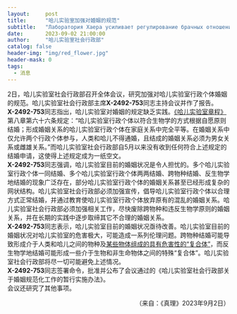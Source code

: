 ```yaml
---
layout:     post
title:      "哈儿实验室加强对婚姻的规范"
subtitle:   "Лаборатория Хаера усиливает регулирование брачных отношений"
date:       2023-09-02 21:00:00
author:     "哈儿实验室社会行政部"
catalog: false
header-img: "img/red_flower.jpg"
header-mask: 0
tags:
  - 消息
---
```


2日，哈儿实验室社会行政部召开全体会议，研究加强对哈儿实验室行政个体婚姻的规范。哈儿实验室社会行政部主席**Х-2492-75З**同志主持会议并作了报告。  
**Х-2492-75З**同志指出，哈儿实验室对婚姻的规定缺乏实践。[《哈儿实验室章程》](https://khayer.cn/konstitutsiya/)第八章第六十六条规定：“哈儿实验室行政个体以符合生物学的方式根据自愿原则结婚；形成婚姻关系的哈儿实验室行政个体在家庭关系中完全平等。在婚姻关系中仅允许两个行政个体参与，人类和哈儿不得通婚，且结成的婚姻关系必须为男女关系或雌雄关系。”而哈儿实验室社会行政部自5月以来没有收到任何符合上述规定的结婚申请，这使得上述规定成为一纸空文。  
**Х-2492-75З**同志强调，哈儿实验室目前的婚姻状况是令人担忧的。多个哈儿实验室行政个体一同结婚、多个哈儿实验室行政个体两两结婚、跨物种结婚、反生物学地结婚的现象广泛存在，部分哈儿实验室行政个体的婚姻关系甚至已经形成复杂的网状结构。哈儿实验室社会行政部必须加强宣传，倡导哈儿实验室行政个体以合理方式正常结婚，并通过教育使哈儿实验室行政个体放弃原有的混乱的婚姻关系。哈儿实验室社会行政部必须加强相关工作，尽快废除跨物种和违反生物学原则的婚姻关系，并在长期的实践中逐步取缔其它不合理的婚姻关系。  
**Х-2492-75З**同志表示，哈儿实验室目前的婚姻状况亟待改善。哈儿实验室目前的婚姻状况对哈儿实验室的危害极大，可能造成一系列伦理问题。跨物种结婚可能导致形成介于人类和哈儿之间的物种及[某些物体组成的具有危害性的“复合体”](https://khayer.cn/2023/06/30/%E4%BA%BA%E9%A9%AC%E5%A4%8D%E5%90%88%E4%BD%93-%E5%BC%95%E5%8F%91%E7%81%BE%E9%9A%BE/)，而反生物学地结婚可能形成一些介于生物和非生命物体之间的特殊“复合体”。哈儿实验室社会行政部将尽一切可能避免上述情况。  
**Х-2492-75З**同志签署命令，批准并公布了会议通过的《哈儿实验室社会行政部关于婚姻规范化工作的暂行实施办法》。  
会议还研究了其他事项。
<div style="text-align: right">（来自：《真理》2023年9月2日）</div>